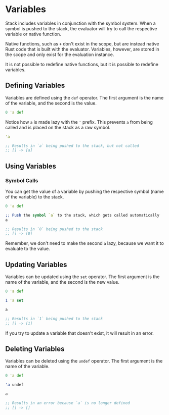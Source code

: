 # Variables

Stack includes variables in conjunction with the symbol system. When a symbol is pushed to the stack, the evaluator will try to call the respective variable or native function.

Native functions, such as `+` don't exist in the scope, but are instead native Rust code that is built with the evaluator. Variables, however, are stored in the scope and only exist for the evaluation instance.

It is not possible to redefine native functions, but it is possible to redefine variables.

## Defining Variables

Variables are defined using the `def` operator. The first argument is the name of the variable, and the second is the value.

```clojure
0 'a def
```

Notice how `a` is made lazy with the `'` prefix. This prevents `a` from being called and is placed on the stack as a raw symbol.

```clojure
'a

;; Results in `a` being pushed to the stack, but not called
;; [] -> [a]
```

## Using Variables

### Symbol Calls

You can get the value of a variable by pushing the respective symbol (name of the variable) to the stack.

```clojure
0 'a def

;; Push the symbol `a` to the stack, which gets called automatically
a

;; Results in `0` being pushed to the stack
;; [] -> [0]
```

Remember, we don't need to make the second `a` lazy, because we want it to evaluate to the value.

## Updating Variables

Variables can be updated using the `set` operator. The first argument is the name of the variable, and the second is the new value.

```clojure
0 'a def

1 'a set

a

;; Results in `1` being pushed to the stack
;; [] -> [1]
```

If you try to update a variable that doesn't exist, it will result in an error.

## Deleting Variables

Variables can be deleted using the `undef` operator. The first argument is the name of the variable.

```clojure
0 'a def

'a undef

a

;; Results in an error because `a` is no longer defined
;; [] -> []
```
